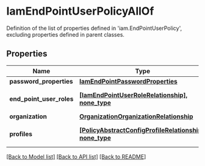 # IamEndPointUserPolicyAllOf

Definition of the list of properties defined in 'iam.EndPointUserPolicy', excluding properties defined in parent classes.
## Properties
Name | Type | Description | Notes
------------ | ------------- | ------------- | -------------
**password_properties** | [**IamEndPointPasswordProperties**](IamEndPointPasswordProperties.md) |  | [optional] 
**end_point_user_roles** | [**[IamEndPointUserRoleRelationship], none_type**](IamEndPointUserRoleRelationship.md) | An array of relationships to iamEndPointUserRole resources. | [optional] 
**organization** | [**OrganizationOrganizationRelationship**](OrganizationOrganizationRelationship.md) |  | [optional] 
**profiles** | [**[PolicyAbstractConfigProfileRelationship], none_type**](PolicyAbstractConfigProfileRelationship.md) | An array of relationships to policyAbstractConfigProfile resources. | [optional] 

[[Back to Model list]](../README.md#documentation-for-models) [[Back to API list]](../README.md#documentation-for-api-endpoints) [[Back to README]](../README.md)


